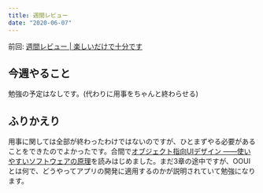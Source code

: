```yaml
---
title: 週間レビュー
date: "2020-06-07"
---
```


前回: [週間レビュー | 楽しいだけで十分です](https://yinm.info/20200531/)

## 今週やること
勉強の予定はなしです。(代わりに用事をちゃんと終わらせる)

## ふりかえり
用事に関しては全部が終わったわけではないのですが、ひとまずやる必要があることをできたのでよかったです。合間で[オブジェクト指向UIデザイン ――使いやすいソフトウェアの原理](https://gihyo.jp/book/2020/978-4-297-11351-3)を読みはじめました。まだ3章の途中ですが、OOUIとは何で、どうやってアプリの開発に適用するのかが説明されていて勉強になります。
